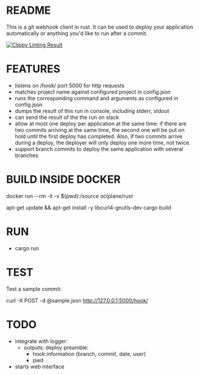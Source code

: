# README

This is a git webhook client in rust. It can be used to deploy your application automatically or anything you'd like to run after a commit.

[![Clippy Linting Result](http://clippy.bashy.io/github/octplane/small-deployer/master/badge.svg)](http://clippy.bashy.io/github/octplane/small-deployer/master/log)

# FEATURES

- listens on /hook/ port 5000 for http requests
- matches project name against configured project in config.json
- runs the corresponding command and arguments as configured in config.json
- dumps the result of this run in console, including stderr, stdout
- can send the result of the the run on slack
- allow at most one deploy per application at the same time: if there are two commits arriving at the same time, the second one will be put on hold until the first deploy has completed. Also, if two commits arrive during a deploy, the deployer will only deploy one more time, not twice.
- support branch commits to deploy the same application with several branches

# BUILD INSIDE DOCKER

docker run --rm -it -v $(pwd):/source octplane/rust

apt-get update && apt-get install -y libcurl4-gnutls-dev
cargo build

# RUN

- cargo run

# TEST

Test a sample commit:

curl -X POST -d @sample.json http://127.0.0.1:5000/hook/

# TODO

- integrate with logger:
  - outputs: deploy preamble:
      - hook information (branch, commit, date, user)
      - pwd
- starts web interface
